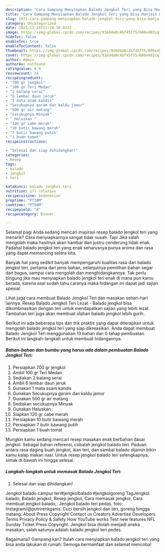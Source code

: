 ```yaml
---
description: "Cara Gampang Menyiapkan Balado Jengkol Teri yang Bisa Manjain Lidah, Buat Buka Puasa Bisa Manjain Lidah"
title: "Cara Gampang Menyiapkan Balado Jengkol Teri yang Bisa Manjain Lidah, Buat Buka Puasa Bisa Manjain Lidah"
slug: 1971-cara-gampang-menyiapkan-balado-jengkol-teri-yang-bisa-manjain-lidah-buat-buka-puasa-bisa-manjain-lidah
category: Uncategorized
date: 2022-12-16T21:10:30.033Z
image: https://img-global.cpcdn.com/recipes/916d4a0c4bf45f75/680x482cq70/balado-jengkol-teri-foto-resep-utama.jpg
hideToc: false
enableToc: true
enableTocContent: false
thumbnail: https://img-global.cpcdn.com/recipes/916d4a0c4bf45f75/680x482cq70/balado-jengkol-teri-foto-resep-utama.jpg
cover: https://img-global.cpcdn.com/recipes/916d4a0c4bf45f75/680x482cq70/balado-jengkol-teri-foto-resep-utama.jpg
author: Admin
authorAv: notfound
ratingvalue: 4.9
reviewcount: 24
recipeingredient:
- "700 gr jengkol"
- "100 gr Teri Medan"
- "2 batang serai"
- "6 lembar daun jeruk"
- "1 mata asam kandis"
- "Secukupnya garam dan kaldu jamur"
- "500 gr air matang"
- "secukupnya Minyak"
- " Haluskan "
- "120 gr cabe merah"
- "10 butir bawang merah"
- "7 butir bawang putih"
- "1 buah tomat"
recipeinstructions:

- "Selesai dan siap dihidangkan!"
categories:
- Resep
tags:
- balado
- jengkol
- teri

katakunci: balado jengkol teri 
nutrition: 171 calories
recipecuisine: Indonesian
preptime: "PT38M"
cooktime: "PT56M"
recipeyield: "4"
recipecategory: Dinner

---
```



Selamat pagi Anda sedang mencari inspirasi resep balado jengkol teri yang menarik? Cara menyiapkannya sangat tidak susah. Tapi Jika salah mengolah maka hasilnya akan hambar dan justru cenderung tidak enak. Padahal balado jengkol teri yang enak seharusnya punya aroma dan rasa yang dapat memancing selera kita.


Banyak hal yang sedikit banyak mempengaruhi kualitas rasa dari balado jengkol teri, pertama dari jenis bahan, selanjutnya pemilihan bahan segar dan bagus, sampai cara mengolah dan menghidangkannya. Tak perlu bingung jika mau menyiapkan balado jengkol teri enak di mana pun kamu berada, karena asal sudah tahu caranya maka hidangan ini dapat jadi sajian spesial.

Lihat juga cara membuat Balado Jengkol Teri dan masakan sehari-hari lainnya. Resep Balado Jengkol Teri Lezat - Balado jengkol bisa dikombinasikan dengan teri untuk mendapatkan sajian yang lebih lezat. Tambahan teri juga akan membuat olahan balado jengkol lebih gurih.


Berikut ini ada beberapa tips dan trik praktis yang dapat diterapkan untuk mengolah balado jengkol teri yang siap dikreasikan. Anda dapat membuat Balado Jengkol Teri menggunakan 13 bahan dan 0 tahap pembuatan. Berikut ini langkah-langkah untuk membuat hidangannya.

<!--inarticleads1-->

##### Bahan-bahan dan bumbu yang harus ada dalam pembuatan Balado Jengkol Teri:

1. Persiapkan 700 gr jengkol
1. Ambil 100 gr Teri Medan
1. Sediakan 2 batang serai
1. Ambil 6 lembar daun jeruk
1. Gunakan 1 mata asam kandis
1. Gunakan Secukupnya garam dan kaldu jamur
1. Gunakan 500 gr air matang
1. Sediakan secukupnya Minyak
1. Gunakan  Haluskan :
1. Siapkan 120 gr cabe merah
1. Persiapkan 10 butir bawang merah
1. Persiapkan 7 butir bawang putih
1. Persiapkan 1 buah tomat


Mungkin kamu sedang mencari resep masakan enak berbahan dasar jengkol. Sebagai bahan referensi, cobalah jengkol balado teri. Paduan antara rasa daging buah jengkol, ikan teri, dan sambal balado dijamin bikin kamu kalap makan nasi. Untuk resep jengkol balado teri selengkapnya, simak di bawah ini hingga selesai. 

<!--inarticleads2-->

##### Langkah-langkah untuk memasak Balado Jengkol Teri:


1. Selesai dan siap dihidangkan!

Jengkol balado campur teri#jengkolbalado #jengkolgoreng TagJengkol balado, Balado jengkol, Resep jengkol, Cara memasak jengkol, Cara membuat jengkol balado,. Jengkol balado teri pedas. foto: Instagram/@putrirenkganis. Cuci bersih jengkol dan teri, goreng hingga matang. About Press Copyright Contact us Creators Advertise Developers Terms Privacy Policy &amp; Safety How YouTube works Test new features NFL Sunday Ticket Press Copyright. Jengkol bisa diolah menjadi aneka masakan, salah satunya adalah balado jengkol teri pedes. 

Bagaimana? Gampang kan? Itulah cara menyiapkan balado jengkol teri yang bisa anda lakukan di rumah. Semoga bermanfaat dan selamat mencoba!

